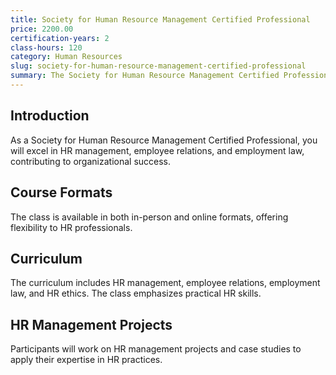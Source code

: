 ```yaml
---
title: Society for Human Resource Management Certified Professional
price: 2200.00
certification-years: 2
class-hours: 120
category: Human Resources
slug: society-for-human-resource-management-certified-professional
summary: The Society for Human Resource Management Certified Professional (SHRM-CP) certification is designed for HR professionals. This comprehensive class covers HR management, employee relations, and employment law. It equips candidates with the skills needed to excel in HR roles and contribute to organizational success.
---
```


## Introduction

As a Society for Human Resource Management Certified Professional, you will excel in HR management, employee relations, and employment law, contributing to organizational success.

## Course Formats

The class is available in both in-person and online formats, offering flexibility to HR professionals.

## Curriculum

The curriculum includes HR management, employee relations, employment law, and HR ethics. The class emphasizes practical HR skills.

## HR Management Projects

Participants will work on HR management projects and case studies to apply their expertise in HR practices.

